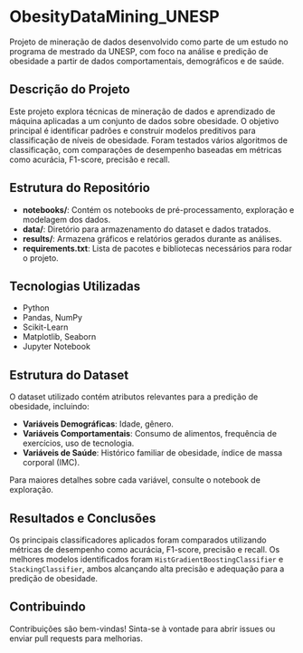 # ObesityDataMining_UNESP

Projeto de mineração de dados desenvolvido como parte de um estudo no programa de mestrado da UNESP, com foco na análise e predição de obesidade a partir de dados comportamentais, demográficos e de saúde.

## Descrição do Projeto

Este projeto explora técnicas de mineração de dados e aprendizado de máquina aplicadas a um conjunto de dados sobre obesidade. O objetivo principal é identificar padrões e construir modelos preditivos para classificação de níveis de obesidade. Foram testados vários algoritmos de classificação, com comparações de desempenho baseadas em métricas como acurácia, F1-score, precisão e recall.

## Estrutura do Repositório

- **notebooks/**: Contém os notebooks de pré-processamento, exploração e modelagem dos dados.
- **data/**: Diretório para armazenamento do dataset e dados tratados.
- **results/**: Armazena gráficos e relatórios gerados durante as análises.
- **requirements.txt**: Lista de pacotes e bibliotecas necessários para rodar o projeto.

## Tecnologias Utilizadas

- Python
- Pandas, NumPy
- Scikit-Learn
- Matplotlib, Seaborn
- Jupyter Notebook

## Estrutura do Dataset

O dataset utilizado contém atributos relevantes para a predição de obesidade, incluindo:
- **Variáveis Demográficas**: Idade, gênero.
- **Variáveis Comportamentais**: Consumo de alimentos, frequência de exercícios, uso de tecnologia.
- **Variáveis de Saúde**: Histórico familiar de obesidade, índice de massa corporal (IMC).

Para maiores detalhes sobre cada variável, consulte o notebook de exploração.

## Resultados e Conclusões

Os principais classificadores aplicados foram comparados utilizando métricas de desempenho como acurácia, F1-score, precisão e recall. Os melhores modelos identificados foram `HistGradientBoostingClassifier` e `StackingClassifier`, ambos alcançando alta precisão e adequação para a predição de obesidade.

## Contribuindo

Contribuições são bem-vindas! Sinta-se à vontade para abrir issues ou enviar pull requests para melhorias.
